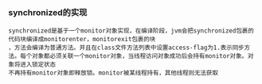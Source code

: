### synchronized的实现
    synchronized是基于一个monitor对象实现，在编译阶段，jvm会把synchronized包裹的代码块编译成monitorenter，monitorexit包裹的块
    ，方法会编译为普通方法。并且在class文件方法列表中设置access-flag为1.表示同步方法。每个对象都必须关联一个monitor对象，当线程访问对象成功后会持有monitor对象。对象将进入锁定状态
    不再持有monitor对象即释放锁。monitor被某线程持有，其他线程则无法获取
    
